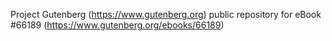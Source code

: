 Project Gutenberg (https://www.gutenberg.org) public repository for
eBook #66189 (https://www.gutenberg.org/ebooks/66189)
